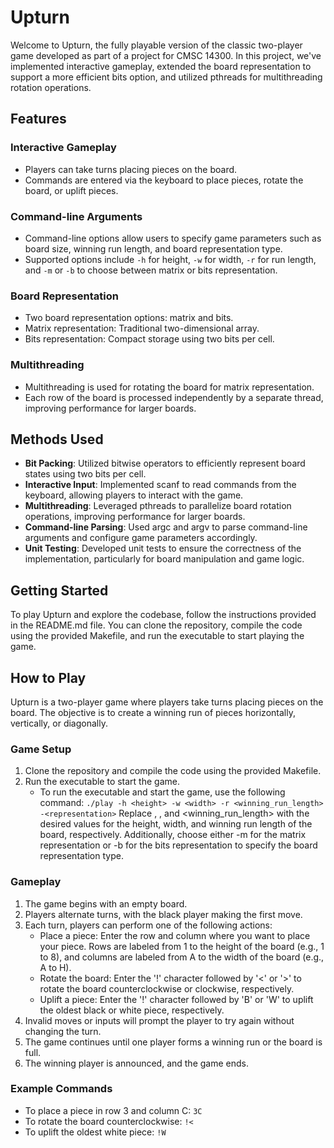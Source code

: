 # Upturn

Welcome to Upturn, the fully playable version of the classic two-player game developed as part of a project for CMSC 14300. In this project, we've implemented interactive gameplay, extended the board representation to support a more efficient bits option, and utilized pthreads for multithreading rotation operations.

## Features

### Interactive Gameplay
- Players can take turns placing pieces on the board.
- Commands are entered via the keyboard to place pieces, rotate the board, or uplift pieces.

### Command-line Arguments
- Command-line options allow users to specify game parameters such as board size, winning run length, and board representation type.
- Supported options include `-h` for height, `-w` for width, `-r` for run length, and `-m` or `-b` to choose between matrix or bits representation.

### Board Representation
- Two board representation options: matrix and bits.
- Matrix representation: Traditional two-dimensional array.
- Bits representation: Compact storage using two bits per cell.

### Multithreading
- Multithreading is used for rotating the board for matrix representation.
- Each row of the board is processed independently by a separate thread, improving performance for larger boards.

## Methods Used
- **Bit Packing**: Utilized bitwise operators to efficiently represent board states using two bits per cell.
- **Interactive Input**: Implemented scanf to read commands from the keyboard, allowing players to interact with the game.
- **Multithreading**: Leveraged pthreads to parallelize board rotation operations, improving performance for larger boards.
- **Command-line Parsing**: Used argc and argv to parse command-line arguments and configure game parameters accordingly.
- **Unit Testing**: Developed unit tests to ensure the correctness of the implementation, particularly for board manipulation and game logic.

## Getting Started
To play Upturn and explore the codebase, follow the instructions provided in the README.md file. You can clone the repository, compile the code using the provided Makefile, and run the executable to start playing the game.

## How to Play
Upturn is a two-player game where players take turns placing pieces on the board. The objective is to create a winning run of pieces horizontally, vertically, or diagonally.

### Game Setup
1. Clone the repository and compile the code using the provided Makefile.
2. Run the executable to start the game.
    - To run the executable and start the game, use the following command:
    `./play -h <height> -w <width> -r <winning_run_length> -<representation>`
    Replace <height>, <width>, and <winning_run_length> with the desired values for the height, width, and winning run length of the board, respectively. Additionally, choose either -m for the matrix representation or -b for the bits representation to specify the board representation type.

### Gameplay
1. The game begins with an empty board.
2. Players alternate turns, with the black player making the first move.
3. Each turn, players can perform one of the following actions:
   - Place a piece: Enter the row and column where you want to place your piece. Rows are labeled from 1 to the height of the board (e.g., 1 to 8), and columns are labeled from A to the width of the board (e.g., A to H).
   - Rotate the board: Enter the '!' character followed by '<' or '>' to rotate the board counterclockwise or clockwise, respectively.
   - Uplift a piece: Enter the '!' character followed by 'B' or 'W' to uplift the oldest black or white piece, respectively.
4. Invalid moves or inputs will prompt the player to try again without changing the turn.
5. The game continues until one player forms a winning run or the board is full.
6. The winning player is announced, and the game ends.

### Example Commands
- To place a piece in row 3 and column C: `3C`
- To rotate the board counterclockwise: `!<`
- To uplift the oldest white piece: `!W`
